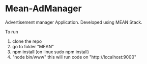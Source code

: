 # Mean-AdManager
Advertisement manager Application. Developed using MEAN Stack. 

To run 
1. clone the repo
2. go to folder "MEAN"
3. npm install (on linux sudo npm install)
4. "node bin/www" this will run code on "http://localhost:9000"
